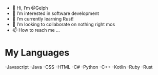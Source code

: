 - 👋 Hi, I’m @Gelph
- 👀 I’m interested in software development
- 🌱 I’m currently learning Rust!
- 💞️ I’m looking to collaborate on nothing right mos
- 📫 How to reach me ...

<h1>My Languages</h1>

-Javascript
-Java
-CSS
-HTML
-C#
-Python
-C++
-Kotlin
-Ruby
-Rust


<!---
Gelph/Gelph is a ✨ special ✨ repository because its `README.md` (this file) appears on your GitHub profile.
You can click the Preview link to take a look at your changes.
--->
